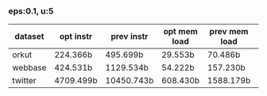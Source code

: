 ### eps:0.1, u:5

dataset | opt instr | prev instr | opt mem load | prev mem load | opt clockticks | prev clockticks | opt time | prev time
--- | --- | --- | --- | --- | --- | --- | --- | --- 
orkut | 224.366b  | 495.699b  | 29.553b   | 70.486b   | 227.647b  | 443.421b | 74.897     | 119.231 
webbase | 424.531b  | 1129.534b | 54.222b   | 157.230b  | 221.989b  | 673.591b  | 59.161    | 185.812 
twitter | 4709.499b | 10450.743b    | 608.430b  | 1588.179b | 4398.733b     | 7843.293b     | 1189.405 | 2289.886

